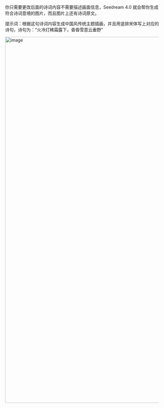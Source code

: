 你只需要更改后面的诗词内容不需要描述画面信息，Seedream 4.0 就会帮你生成符合诗词意境的图片，而且图片上还有诗词原文。

提示词：根据这句诗词内容生成中国风传统主题插画，并且用竖排宋体写上对应的诗句，诗句为：“火冷灯稀霜露下，昏昏雪意云垂野”

<img width="903" height="1200" alt="image" src="https://github.com/user-attachments/assets/ecf6b507-95d7-42c7-a585-0c80783f6e59" />
